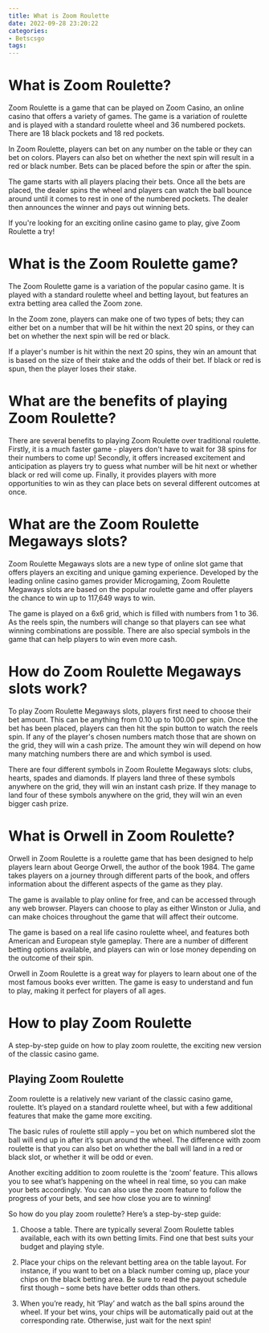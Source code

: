 ```yaml
---
title: What is Zoom Roulette
date: 2022-09-28 23:20:22
categories:
- Betscsgo
tags:
---
```



#  What is Zoom Roulette?

Zoom Roulette is a game that can be played on Zoom Casino, an online casino that offers a variety of games. The game is a variation of roulette and is played with a standard roulette wheel and 36 numbered pockets. There are 18 black pockets and 18 red pockets.

In Zoom Roulette, players can bet on any number on the table or they can bet on colors. Players can also bet on whether the next spin will result in a red or black number. Bets can be placed before the spin or after the spin.

The game starts with all players placing their bets. Once all the bets are placed, the dealer spins the wheel and players can watch the ball bounce around until it comes to rest in one of the numbered pockets. The dealer then announces the winner and pays out winning bets.

If you're looking for an exciting online casino game to play, give Zoom Roulette a try!

#  What is the Zoom Roulette game?

The Zoom Roulette game is a variation of the popular casino game. It is played with a standard roulette wheel and betting layout, but features an extra betting area called the Zoom zone.

In the Zoom zone, players can make one of two types of bets; they can either bet on a number that will be hit within the next 20 spins, or they can bet on whether the next spin will be red or black.

If a player's number is hit within the next 20 spins, they win an amount that is based on the size of their stake and the odds of their bet. If black or red is spun, then the player loses their stake.

# What are the benefits of playing Zoom Roulette?

There are several benefits to playing Zoom Roulette over traditional roulette. Firstly, it is a much faster game - players don't have to wait for 38 spins for their numbers to come up! Secondly, it offers increased excitement and anticipation as players try to guess what number will be hit next or whether black or red will come up. Finally, it provides players with more opportunities to win as they can place bets on several different outcomes at once.

#  What are the Zoom Roulette Megaways slots?

Zoom Roulette Megaways slots are a new type of online slot game that offers players an exciting and unique gaming experience. Developed by the leading online casino games provider Microgaming, Zoom Roulette Megaways slots are based on the popular roulette game and offer players the chance to win up to 117,649 ways to win.

The game is played on a 6x6 grid, which is filled with numbers from 1 to 36. As the reels spin, the numbers will change so that players can see what winning combinations are possible. There are also special symbols in the game that can help players to win even more cash.

# How do Zoom Roulette Megaways slots work?

To play Zoom Roulette Megaways slots, players first need to choose their bet amount. This can be anything from 0.10 up to 100.00 per spin. Once the bet has been placed, players can then hit the spin button to watch the reels spin. If any of the player's chosen numbers match those that are shown on the grid, they will win a cash prize. The amount they win will depend on how many matching numbers there are and which symbol is used.

There are four different symbols in Zoom Roulette Megaways slots: clubs, hearts, spades and diamonds. If players land three of these symbols anywhere on the grid, they will win an instant cash prize. If they manage to land four of these symbols anywhere on the grid, they will win an even bigger cash prize.

#  What is Orwell in Zoom Roulette?

Orwell in Zoom Roulette is a roulette game that has been designed to help players learn about George Orwell, the author of the book 1984. The game takes players on a journey through different parts of the book, and offers information about the different aspects of the game as they play.

The game is available to play online for free, and can be accessed through any web browser. Players can choose to play as either Winston or Julia, and can make choices throughout the game that will affect their outcome.

The game is based on a real life casino roulette wheel, and features both American and European style gameplay. There are a number of different betting options available, and players can win or lose money depending on the outcome of their spin.

Orwell in Zoom Roulette is a great way for players to learn about one of the most famous books ever written. The game is easy to understand and fun to play, making it perfect for players of all ages.

#  How to play Zoom Roulette

A step-by-step guide on how to play zoom roulette, the exciting new version of the classic casino game.

## Playing Zoom Roulette

Zoom roulette is a relatively new variant of the classic casino game, roulette. It’s played on a standard roulette wheel, but with a few additional features that make the game more exciting.

The basic rules of roulette still apply – you bet on which numbered slot the ball will end up in after it’s spun around the wheel. The difference with zoom roulette is that you can also bet on whether the ball will land in a red or black slot, or whether it will be odd or even.

Another exciting addition to zoom roulette is the ‘zoom’ feature. This allows you to see what’s happening on the wheel in real time, so you can make your bets accordingly. You can also use the zoom feature to follow the progress of your bets, and see how close you are to winning!

So how do you play zoom roulette? Here’s a step-by-step guide:

1) Choose a table. There are typically several Zoom Roulette tables available, each with its own betting limits. Find one that best suits your budget and playing style.

2) Place your chips on the relevant betting area on the table layout. For instance, if you want to bet on a black number coming up, place your chips on the black betting area. Be sure to read the payout schedule first though – some bets have better odds than others.

3) When you’re ready, hit ‘Play’ and watch as the ball spins around the wheel. If your bet wins, your chips will be automatically paid out at the corresponding rate. Otherwise, just wait for the next spin!